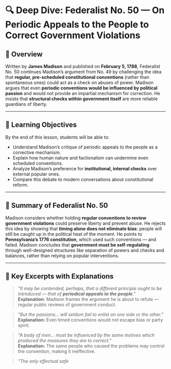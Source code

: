 # 🔍 Deep Dive: Federalist No. 50 — On Periodic Appeals to the People to Correct Government Violations

## 🧭 Overview

Written by **James Madison** and published on **February 5, 1788**, Federalist No. 50 continues Madison’s argument from No. 49 by challenging the idea that **regular, pre-scheduled constitutional conventions** (rather than spontaneous ones) could act as a check on abuses of power. Madison argues that even **periodic conventions would be influenced by political passion** and would not provide an impartial mechanism for correction. He insists that **structural checks within government itself** are more reliable guardians of liberty.

---

## 🎯 Learning Objectives

By the end of this lesson, students will be able to:  
- Understand Madison’s critique of periodic appeals to the people as a corrective mechanism.  
- Explain how human nature and factionalism can undermine even scheduled conventions.  
- Analyze Madison’s preference for **institutional, internal checks** over external popular ones.  
- Compare this debate to modern conversations about constitutional reform.

---

## 📘 Summary of Federalist No. 50

Madison considers whether holding **regular conventions to review government violations** could preserve liberty and prevent abuse. He rejects this idea by showing that **timing alone does not eliminate bias**: people will still be caught up in the political heat of the moment. He points to **Pennsylvania’s 1776 constitution**, which used such conventions — and failed. Madison concludes that **government must be self-regulating** through well-designed structures like separation of powers and checks and balances, rather than relying on popular interventions.

---

## 📖 Key Excerpts with Explanations

> *"It may be contended, perhaps, that a different principle ought to be introduced — that of **periodical appeals to the people**."*  
**Explanation:** Madison frames the argument he is about to refute — regular public reviews of government conduct.

> *"But the passions… will seldom fail to enlist on one side or the other."*  
**Explanation:** Even timed conventions would not escape bias or party spirit.

> *"A body of men… must be influenced by the same motives which produced the measures they are to correct."*  
**Explanation:** The same people who caused the problems may control the convention, making it ineffective.

> *"The only effectual safe*
